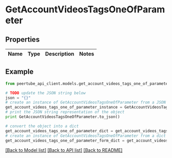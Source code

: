 # GetAccountVideosTagsOneOfParameter


## Properties
Name | Type | Description | Notes
------------ | ------------- | ------------- | -------------

## Example

```python
from peertube_api_client.models.get_account_videos_tags_one_of_parameter import GetAccountVideosTagsOneOfParameter

# TODO update the JSON string below
json = "{}"
# create an instance of GetAccountVideosTagsOneOfParameter from a JSON string
get_account_videos_tags_one_of_parameter_instance = GetAccountVideosTagsOneOfParameter.from_json(json)
# print the JSON string representation of the object
print GetAccountVideosTagsOneOfParameter.to_json()

# convert the object into a dict
get_account_videos_tags_one_of_parameter_dict = get_account_videos_tags_one_of_parameter_instance.to_dict()
# create an instance of GetAccountVideosTagsOneOfParameter from a dict
get_account_videos_tags_one_of_parameter_form_dict = get_account_videos_tags_one_of_parameter.from_dict(get_account_videos_tags_one_of_parameter_dict)
```
[[Back to Model list]](../README.md#documentation-for-models) [[Back to API list]](../README.md#documentation-for-api-endpoints) [[Back to README]](../README.md)


